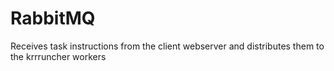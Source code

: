 # RabbitMQ

Receives task instructions from the client webserver and distributes them to the krrruncher workers